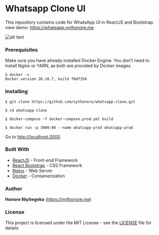 # Whatsapp Clone UI

This repository contains code for WhatsApp UI in ReactJS and Bootstrap.\
view demo: https://whatsapp.nythonore.me

![alt text](https://nythonore.me/work/whatsapp.png)

### Prerequisites
Make sure you have already installed Docker Engine. You don’t need to install Nginx or YARN, as both are provided by Docker images.

```
$ docker -v
Docker version 20.10.7, build f0df350
```

### Installing

```
$ git clone https://github.com/nythonore/whatsapp-clone.git
```

```
$ cd whatsapp-clone
```

```
$ docker-compose -f docker-compose.prod.yml build
```

```
$ docker run -p 3000:80 --name whatsapp-prod whatsapp-prod
```

Go to [http://localhost:3000](http://localhost:3000)

### Built With
* [ReactJS](https://reactjs.org/) - Front-end Framework
* [React Bootstrap](https://react-bootstrap.github.io/) - CSS Framework
* [Nginx](https://nginx.org/en/) - Web Server
* [Docker](https://www.docker.com/) - Containerization

### Author

**Honore Niyitegeka** (https://nythonore.me)

### License
This project is licensed under the MIT License - see the [LICENSE](LICENSE) file for details
